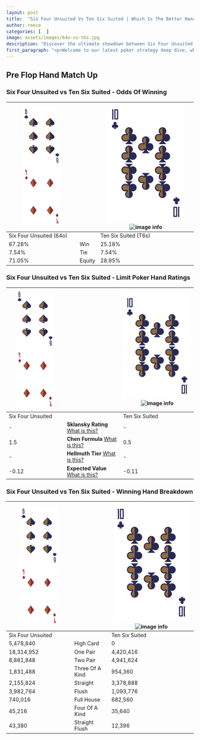 ```yaml
---
layout: post
title:  "Six Four Unsuited Vs Ten Six Suited | Which Is The Better Hand In Poker? A Complete Guide"
author: reece
categories: [  ]
image: assets/images/64o-vs-t6s.jpg
description: "Discover the ultimate showdown between Six Four Unsuited and Ten Six Suited in poker! Uncover the odds, strategies, and scenarios where one hand triumphs over the other. Get ready to up your poker game with this thrilling analysis."
first_paragraph: "<p>Welcome to our latest poker strategy deep dive, where we're pitting two distinct hands against each other in a high-stakes showdown: Six Four Unsuited vs Ten Six Suited.</p><p>In the dynamic world of poker, every decision counts, and knowing which hand holds the upper hand is key to your success at the table.</p><p>In this article, we'll dissect these two hands, explore the scenarios where one dominates the other, and equip you with the knowledge to make strategic choices that can tip the odds in your favor.</p><p>Get ready to unravel the intriguing dynamics of these poker hands and elevate your game to new heights.</p>"
---
```




[comment]: # (sp0)

## Pre Flop Hand Match Up

<div class="table hand-ratings" markdown="1"> 



### Six Four Unsuited vs Ten Six Suited - Odds Of Winning


    
| ![image info](assets/images/hand1/6.png) ![image info](assets/images/hand1/4o.png) |  | ![image info](assets/images/hand2/T.png) ![image info](assets/images/hand2/6s.png) |
| -------- | -------- | -------- |
| Six Four Unsuited (64o) |  | Ten Six Suited (T6s) |
| 67.28% | Win | 25.18% |
| 7.54% | Tie | 7.54% |
| 71.05% | Equity | 28.95% |




[comment]: # (sp1)



### Six Four Unsuited vs Ten Six Suited - Limit Poker Hand Ratings


    
| ![image info](assets/images/hand1/6.png) ![image info](assets/images/hand1/4o.png) |  | ![image info](assets/images/hand2/T.png) ![image info](assets/images/hand2/6s.png) |
| -------- | -------- | -------- |
| Six Four Unsuited |  | Ten Six Suited |
| - | **Sklansky Rating** [What is this?](/sklansky-rating-explained) | - |
| 1.5 | **Chen Formula** [What is this?](/chen-formula-explained) | 0.5 |
| - | **Hellmuth Tier** [What is this?](/Hellmuth-tier-explained) | - |
| -0.12 | **Expected Value** [What is this?](/expected-value-explained) | -0.11 |




[comment]: # (sp2)



### Six Four Unsuited vs Ten Six Suited - Winning Hand Breakdown


    
| ![image info](assets/images/hand1/6.png) ![image info](assets/images/hand1/4o.png) |  | ![image info](assets/images/hand2/T.png) ![image info](assets/images/hand2/6s.png) |
| -------- | -------- | -------- |
| Six Four Unsuited |  | Ten Six Suited |
| 5,478,840 | High Card | 0 |
| 18,314,952 | One Pair | 4,420,416 |
| 8,881,848 | Two Pair | 4,941,624 |
| 1,831,488 | Three Of A Kind | 954,360 |
| 2,155,824 | Straight | 3,378,888 |
| 3,982,764 | Flush | 1,093,776 |
| 740,016 | Full House | 682,560 |
| 45,216 | Four Of A Kind | 35,640 |
| 43,380 | Straight Flush | 12,396 |




[comment]: # (sp3)



</div>

[comment]: # (sp4)



[comment]: # (sp5)

